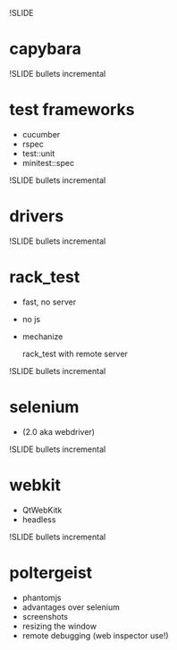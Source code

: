 !SLIDE 
# capybara #

!SLIDE bullets incremental
# test frameworks #

* cucumber
* rspec
* test::unit
* minitest::spec

!SLIDE bullets incremental
# drivers #

!SLIDE bullets incremental
# rack_test #
* fast, no server
* no js
* mechanize

  rack_test with remote server

!SLIDE bullets incremental
# selenium #
* (2.0 aka webdriver)

!SLIDE bullets incremental
# webkit #
* QtWebKitk
* headless

!SLIDE bullets incremental
# poltergeist #
* phantomjs
* advantages over selenium
* screenshots
* resizing the window
* remote debugging (web inspector use!)
